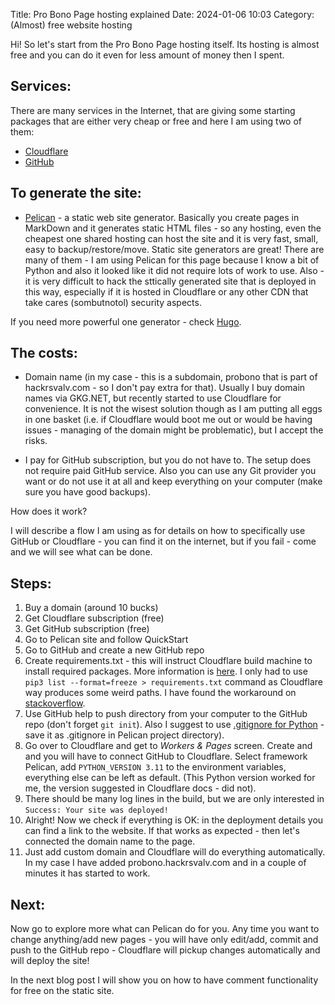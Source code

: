 Title: Pro Bono Page hosting explained
Date: 2024-01-06 10:03
Category: (Almost) free website hosting

Hi! So let's start from the Pro Bono Page hosting itself. Its hosting is almost free and you can do it even for less amount of money then I spent.

## Services:

There are many services in the Internet, that are giving some starting packages that are either very cheap or free and here I am using two of them: 

- [Cloudflare](https://www.cloudflare.com/)
- [GitHub](https://github.com/)

## To generate the site:

- [Pelican](https://getpelican.com) - a static web site generator. Basically you create pages in MarkDown and it generates static HTML files - so any hosting, even the cheapest one shared hosting can host the site and it is very fast, small, easy to backup/restore/move. Static site generators are great! There are many of them - I am using Pelican for this page because I know a bit of Python and also it looked like it did not require lots of work to use. Also - it is very difficult to hack the sttically generated site that is deployed in this way, especially if it is hosted in Cloudflare or any other CDN that take cares (sombutnotol) security aspects. 

If you need more powerful one generator - check [Hugo](https://gohugo.io).

## The costs: 
    
- Domain name (in my case - this is a subdomain, probono that is part of hackrsvalv.com - so I don't pay extra for that). Usually I buy domain names via GKG.NET, but recently started to use Cloudflare for convenience. It is not the wisest solution though as I am putting all eggs in one basket (i.e. if Cloudflare would boot me out or would be having issues - managing of the domain might be problematic), but I accept the risks.

- I pay for GitHub subscription, but you do not have to. The setup does not require paid GitHub service. Also you can use any Git provider you want or do not use it at all and keep everything on your computer (make sure you have good backups).

How does it work? 

I will describe a flow I am using as for details on how to specifically use GitHub or Cloudflare - you can find it on the internet, but if you fail - come and we will see what can be done.

## Steps:

1. Buy a domain (around 10 bucks)
1. Get Cloudflare subscription (free)
1. Get GitHub subscription (free)
1. Go to Pelican site and follow QuickStart
1. Go to GitHub and create a new GitHub repo
1. Create requirements.txt - this will instruct Cloudflare build machine to install required packages. More information is [here](https://developers.cloudflare.com/pages/framework-guides/deploy-a-pelican-site/). I only had to use `pip3 list --format=freeze > requirements.txt` command as Cloudflare way produces some weird paths. I have found the workaround on [stackoverflow](https://stackoverflow.com/questions/62885911/pip-freeze-creates-some-weird-path-instead-of-the-package-version).
1. Use GitHub help to push directory from your computer to the GitHub repo (don't forget `git init`). Also I suggest to use [.gitignore for Python](https://raw.githubusercontent.com/github/gitignore/main/Python.gitignore) - save it as .gitignore in Pelican project directory).
1. Go over to Cloudflare and get to *Workers & Pages* screen. Create and and you will have to connect GitHub to Cloudflare. Select framework Pelican, add `PYTHON_VERSION 3.11` to the environment variables, everything else can be left as default. (This Python version worked for me, the version suggested in Cloudflare docs - did not).
1. There should be many log lines in the build, but we are only interested in `Success: Your site was deployed!`
1. Alright! Now we check if everything is OK: in the deployment details you can find a link to the website. If that works as expected - then let's connected the domain name to the page.
1. Just add custom domain and Cloudflare will do everything automatically. In my case I have added probono.hackrsvalv.com and in a couple of minutes it has started to work.

## Next:

Now go to explore more what can Pelican do for you. Any time you want to change anything/add new pages - you will have only edit/add, commit and push to the GitHub repo - Cloudflare will pickup changes automatically and will deploy the site!

In the next blog post I will show you on how to have comment functionality for free on the static site.






